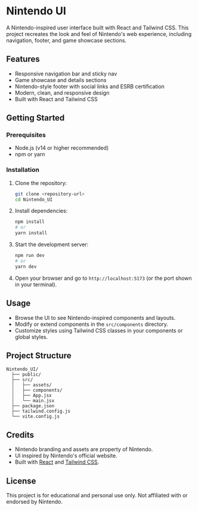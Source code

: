 # Nintendo UI

A Nintendo-inspired user interface built with React and Tailwind CSS. This project recreates the look and feel of Nintendo's web experience, including navigation, footer, and game showcase sections.

## Features

- Responsive navigation bar and sticky nav
- Game showcase and details sections
- Nintendo-style footer with social links and ESRB certification
- Modern, clean, and responsive design
- Built with React and Tailwind CSS

## Getting Started

### Prerequisites

- Node.js (v14 or higher recommended)
- npm or yarn

### Installation

1. Clone the repository:
   ```bash
   git clone <repository-url>
   cd Nintendo_UI
   ```
2. Install dependencies:
   ```bash
   npm install
   # or
   yarn install
   ```
3. Start the development server:
   ```bash
   npm run dev
   # or
   yarn dev
   ```
4. Open your browser and go to `http://localhost:5173` (or the port shown in your terminal).

## Usage

- Browse the UI to see Nintendo-inspired components and layouts.
- Modify or extend components in the `src/components` directory.
- Customize styles using Tailwind CSS classes in your components or global styles.

## Project Structure

```
Nintendo_UI/
  ├── public/
  ├── src/
  │   ├── assets/
  │   ├── components/
  │   ├── App.jsx
  │   └── main.jsx
  ├── package.json
  ├── tailwind.config.js
  └── vite.config.js
```

## Credits

- Nintendo branding and assets are property of Nintendo.
- UI inspired by Nintendo's official website.
- Built with [React](https://reactjs.org/) and [Tailwind CSS](https://tailwindcss.com/).

## License

This project is for educational and personal use only. Not affiliated with or endorsed by Nintendo.
